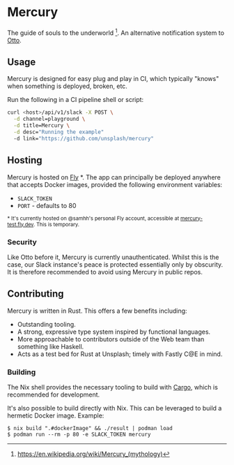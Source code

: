 # Mercury

The guide of souls to the underworld [^1]. An alternative notification system to [Otto](https://github.com/unsplash/otto).

## Usage

Mercury is designed for easy plug and play in CI, which typically "knows" when something is deployed, broken, etc.

Run the following in a CI pipeline shell or script:

```sh
curl <host>/api/v1/slack -X POST \
  -d channel=playground \
  -d title=Mercury \
  -d desc="Running the example"
  -d link="https://github.com/unsplash/mercury"
```

## Hosting

Mercury is hosted on [Fly](https://fly.io) \*. The app can principally be deployed anywhere that accepts Docker images, provided the following environment variables:

- `SLACK_TOKEN`
- `PORT` - defaults to 80

<sup>\* It's currently hosted on @samhh's personal Fly account, accessible at [mercury-test.fly.dev](https://mercury-test.fly.dev). This is temporary.</sup>

### Security

Like Otto before it, Mercury is currently unauthenticated. Whilst this is the case, our Slack instance's peace is protected essentially only by obscurity. It is therefore recommended to avoid using Mercury in public repos.

## Contributing

Mercury is written in Rust. This offers a few benefits including:

- Outstanding tooling.
- A strong, expressive type system inspired by functional languages.
- More approachable to contributors outside of the Web team than something like Haskell.
- Acts as a test bed for Rust at Unsplash; timely with Fastly C@E in mind.

### Building

The Nix shell provides the necessary tooling to build with [Cargo](https://doc.rust-lang.org/stable/cargo/), which is recommended for development.

It's also possible to build directly with Nix. This can be leveraged to build a hermetic Docker image. Example:

```console
$ nix build ".#dockerImage" && ./result | podman load
$ podman run --rm -p 80 -e SLACK_TOKEN mercury
```

[^1]: https://en.wikipedia.org/wiki/Mercury_(mythology)
